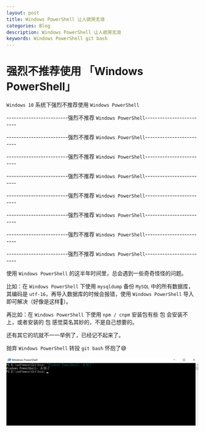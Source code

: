 ```yaml
---
layout: post
title: Windows PowerShell 让人欲哭无泪
categories: Blog
description: Windows PowerShell 让人欲哭无泪
keywords: Windows PowerShell git bash
---
```

# 强烈不推荐使用 「Windows PowerShell」


`Windows 10` 系统下强烈不推荐使用 `Windows PowerShell`

-------------------------强烈不推荐 `Windows PowerShell`-------------------------

-------------------------强烈不推荐 `Windows PowerShell`-------------------------

-------------------------强烈不推荐 `Windows PowerShell`-------------------------

-------------------------强烈不推荐 `Windows PowerShell`-------------------------

-------------------------强烈不推荐 `Windows PowerShell`-------------------------

-------------------------强烈不推荐 `Windows PowerShell`-------------------------

-------------------------强烈不推荐 `Windows PowerShell`-------------------------

-------------------------强烈不推荐 `Windows PowerShell`-------------------------

使用 `Windows PowerShell` 的这半年时间里，总会遇到一些奇奇怪怪的问题。

比如：在 `Windows PowerShell` 下使用 `mysqldump` 备份 `MySQL` 中的所有数据库，其编码是 `utf-16`，再导入数据库的时候会报错，使用 `Windows PowerShell` 导入即可解决（好像是这样🤣）。

再比如：在 `Windows PowerShell` 下使用 `npm / cnpm` 安装包有些 包 会安装不上，或者安装的 包 感觉莫名其妙的，不是自己想要的。

还有其它的坑就不一一举例了，已经记不起来了。

抛弃  `Windows PowerShell` 转投 `git bash` 怀抱了😅

![Windows PowerShell](https://raw.githubusercontent.com/pininq/MarkdownPhotos/master/blog/windows-powershell.png)

